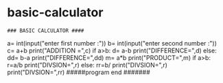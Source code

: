 # basic-calculator
    ### BASIC CALCULATOR ####
a= int(input("enter first number :"))
b= int(input("enter second number :"))
c= a+b
print("ADDITION =",c)
if a>b:
    d= a-b
    print("DIFFERENCE=",d)
else:
    dd= b-a
    print("DIFFERENCE=",dd)
m= a*b
print("PRODUCT=",m)
if a>b:
    r=a/b
    print("DIVSION=",r)
else:
    rr=b/    print("DIVSION=",r)
    print("DIVSION=",rr)
#####program end #######
    
